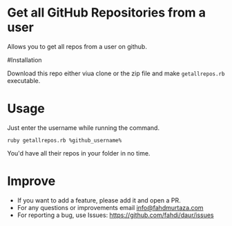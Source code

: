 # Get all GitHub Repositories from a user

Allows you to get all repos from a user on github.

#Installation

Download this repo either viua clone or the zip file and make `getallrepos.rb` executable. 

# Usage

Just enter the username while running the command. 

```ruby getallrepos.rb %github_username%```

You'd have all their repos in your folder in no time. 

# Improve 

- If you want to add a feature, please add it and open a PR. 
- For any questions or improvements email info@fahdmurtaza.com 
- For reporting a bug, use Issues: https://github.com/fahdi/daur/issues
